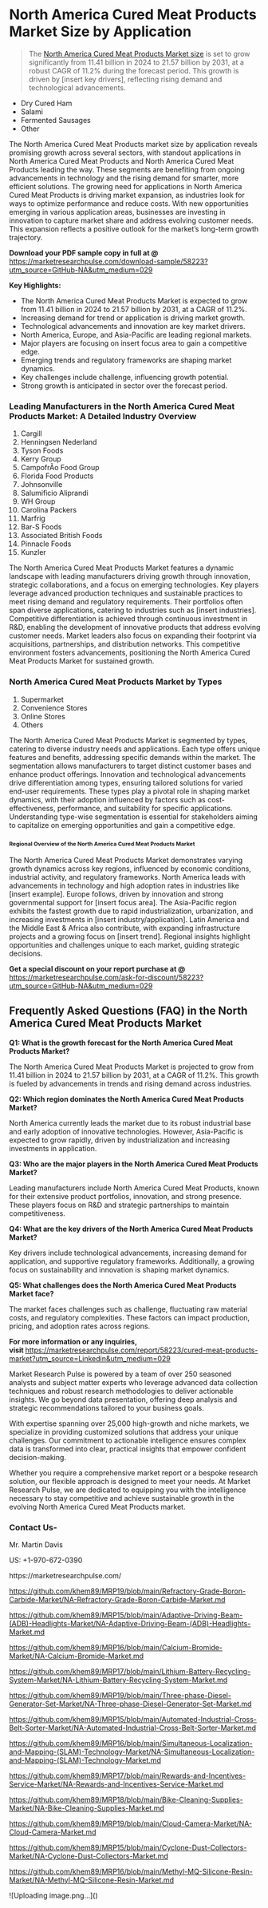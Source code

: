 <h1>North America Cured Meat Products Market&nbsp;Size by Application</h1><blockquote><p>The <a href="https://marketresearchpulse.com/download-sample/58223?utm_source=GitHub-NA&amp;utm_medium=029">North America Cured Meat Products Market size</a> is set to grow significantly from 11.41 billion in 2024 to 21.57 billion by 2031, at a robust CAGR of 11.2% during the forecast period. This growth is driven by [insert key drivers], reflecting rising demand and technological advancements.</p></blockquote><ul><li>Dry Cured Ham<li> Salami<li> Fermented Sausages<li> Other</li></ul><p>The North America Cured Meat Products market size by application reveals promising growth across several sectors, with standout applications in North America Cured Meat Products and North America Cured Meat Products leading the way. These segments are benefiting from ongoing advancements in technology and the rising demand for smarter, more efficient solutions. The growing need for applications in North America Cured Meat Products is driving market expansion, as industries look for ways to optimize performance and reduce costs. With new opportunities emerging in various application areas, businesses are investing in innovation to capture market share and address evolving customer needs. This expansion reflects a positive outlook for the market’s long-term growth trajectory.</p><p><strong>Download your PDF sample copy in full at @ </strong><a href="https://marketresearchpulse.com/download-sample/58223?utm_source=GitHub-NA&amp;utm_medium=029">https://marketresearchpulse.com/download-sample/58223?utm_source=GitHub-NA&amp;utm_medium=029</a></p><p><strong>Key Highlights: </strong></p><ul><li>The North America Cured Meat Products Market is expected to grow from 11.41 billion in 2024 to 21.57 billion by 2031, at a CAGR of 11.2%.</li><li>Increasing demand for trend or application is driving market growth.</li><li>Technological advancements and innovation are key market drivers.</li><li>North America, Europe, and Asia-Pacific are leading regional markets.</li><li>Major players are focusing on insert focus area to gain a competitive edge.</li><li>Emerging trends and regulatory frameworks are shaping market dynamics.</li><li>Key challenges include challenge, influencing growth potential.</li><li>Strong growth is anticipated in sector over the forecast period.</li></ul><h3>Leading Manufacturers in the North America Cured Meat Products Market: A Detailed Industry Overview</h3><ol><li>Cargill</li><li>Henningsen Nederland</li><li>Tyson Foods</li><li>Kerry Group</li><li>CampofrÃ­o Food Group</li><li>Florida Food Products</li><li>Johnsonville</li><li>Salumificio Aliprandi</li><li>WH Group</li><li>Carolina Packers</li><li>Marfrig</li><li>Bar-S Foods</li><li>Associated British Foods</li><li>Pinnacle Foods</li><li>Kunzler</li></ol><div class="flex max-w-full flex-col flex-grow"><div class="min-h-8 text-message flex w-full flex-col items-end gap-2 whitespace-normal break-words [.text-message+&amp;]:mt-5" dir="auto" data-message-author-role="assistant" data-message-id="fd8432e4-4910-450d-b182-61b7bfb0a01f" data-message-model-slug="gpt-4o"><div class="flex w-full flex-col gap-1 empty:hidden first:pt-[3px]"><div class="markdown prose w-full break-words dark:prose-invert light"><p>The North America Cured Meat Products Market features a dynamic landscape with leading manufacturers driving growth through innovation, strategic collaborations, and a focus on emerging technologies. Key players leverage advanced production techniques and sustainable practices to meet rising demand and regulatory requirements. Their portfolios often span diverse applications, catering to industries such as [insert industries]. Competitive differentiation is achieved through continuous investment in R&amp;D, enabling the development of innovative products that address evolving customer needs. Market leaders also focus on expanding their footprint via acquisitions, partnerships, and distribution networks. This competitive environment fosters advancements, positioning the North America Cured Meat Products Market for sustained growth.</p></div></div></div></div><h3>North America Cured Meat Products Market by Types</h3><ol><li>Supermarket<li> Convenience Stores<li> Online Stores<li> Others</li></ol><div class="flex max-w-full flex-col flex-grow"><div class="min-h-8 text-message flex w-full flex-col items-end gap-2 whitespace-normal break-words [.text-message+&amp;]:mt-5" dir="auto" data-message-author-role="assistant" data-message-id="084470be-0bb7-4664-bddf-5156b4f41249" data-message-model-slug="gpt-4o-mini"><div class="flex w-full flex-col gap-1 empty:hidden first:pt-[3px]"><div class="markdown prose w-full break-words dark:prose-invert light"><p>The North America Cured Meat Products Market is segmented by types, catering to diverse industry needs and applications. Each type offers unique features and benefits, addressing specific demands within the market. The segmentation allows manufacturers to target distinct customer bases and enhance product offerings. Innovation and technological advancements drive differentiation among types, ensuring tailored solutions for varied end-user requirements. These types play a pivotal role in shaping market dynamics, with their adoption influenced by factors such as cost-effectiveness, performance, and suitability for specific applications. Understanding type-wise segmentation is essential for stakeholders aiming to capitalize on emerging opportunities and gain a competitive edge.</p></div></div></div></div><h3><span style="font-size: 11px;">Regional Overview of the North America Cured Meat Products Market</span></h3><div class="flex max-w-full flex-col flex-grow"><div class="min-h-8 text-message flex w-full flex-col items-end gap-2 whitespace-normal break-words [.text-message+&amp;]:mt-5" dir="auto" data-message-author-role="assistant" data-message-id="e9038762-ce64-4e30-91c9-9bd413514231" data-message-model-slug="gpt-4o-mini"><div class="flex w-full flex-col gap-1 empty:hidden first:pt-[3px]"><div class="markdown prose w-full break-words dark:prose-invert light"><p>The North America Cured Meat Products Market demonstrates varying growth dynamics across key regions, influenced by economic conditions, industrial activity, and regulatory frameworks. North America leads with advancements in technology and high adoption rates in industries like [insert example]. Europe follows, driven by innovation and strong governmental support for [insert focus area]. The Asia-Pacific region exhibits the fastest growth due to rapid industrialization, urbanization, and increasing investments in [insert industry/application]. Latin America and the Middle East &amp; Africa also contribute, with expanding infrastructure projects and a growing focus on [insert trend]. Regional insights highlight opportunities and challenges unique to each market, guiding strategic decisions.</p></div></div></div></div><p><strong>Get a special discount on your report purchase at @ </strong><a href="https://marketresearchpulse.com/ask-for-discount/58223?utm_source=GitHub-NA&amp;utm_medium=029">https://marketresearchpulse.com/ask-for-discount/58223?utm_source=GitHub-NA&amp;utm_medium=029</a></p><h2>Frequently Asked Questions (FAQ) in the North America Cured Meat Products Market</h2><p><strong>Q1: What is the growth forecast for the North America Cured Meat Products Market?</strong></p><p>The North America Cured Meat Products Market is projected to grow from 11.41 billion in 2024 to 21.57 billion by 2031, at a CAGR of 11.2%. This growth is fueled by advancements in trends and rising demand across industries.</p><p><strong>Q2: Which region dominates the North America Cured Meat Products Market?</strong></p><p>North America currently leads the market due to its robust industrial base and early adoption of innovative technologies. However, Asia-Pacific is expected to grow rapidly, driven by industrialization and increasing investments in application.</p><p><strong>Q3: Who are the major players in the North America Cured Meat Products Market?</strong></p><p>Leading manufacturers include North America Cured Meat Products, known for their extensive product portfolios, innovation, and strong presence. These players focus on R&amp;D and strategic partnerships to maintain competitiveness.</p><p><strong>Q4: What are the key drivers of the North America Cured Meat Products Market?</strong></p><p>Key drivers include technological advancements, increasing demand for application, and supportive regulatory frameworks. Additionally, a growing focus on sustainability and innovation is shaping market dynamics.</p><p><strong>Q5: What challenges does the North America Cured Meat Products Market face?</strong></p><p>The market faces challenges such as challenge, fluctuating raw material costs, and regulatory complexities. These factors can impact production, pricing, and adoption rates across regions.</p><p><strong>For more information or any inquiries, visit&nbsp;</strong><a href="https://marketresearchpulse.com/report/58223/cured-meat-products-market?utm_source=Linkedin&utm_medium=029">https://marketresearchpulse.com/report/58223/cured-meat-products-market?utm_source=Linkedin&utm_medium=029</a></p><p>Market Research Pulse is powered by a team of over 250 seasoned analysts and subject matter experts who leverage advanced data collection techniques and robust research methodologies to deliver actionable insights. We go beyond data presentation, offering deep analysis and strategic recommendations tailored to your business goals.</p><p>With expertise spanning over 25,000 high-growth and niche markets, we specialize in providing customized solutions that address your unique challenges. Our commitment to actionable intelligence ensures complex data is transformed into clear, practical insights that empower confident decision-making.</p><p>Whether you require a comprehensive market report or a bespoke research solution, our flexible approach is designed to meet your needs. At Market Research Pulse, we are dedicated to equipping you with the intelligence necessary to stay competitive and achieve sustainable growth in the evolving North America Cured Meat Products market.</p><h3><strong>Contact Us-</strong></h3><p>Mr. Martin Davis</p><p>US: +1-970-672-0390</p><p>https://marketresearchpulse.com/</p><p><a href="https://github.com/khem89/MRP19/blob/main/Refractory-Grade-Boron-Carbide-Market/NA-Refractory-Grade-Boron-Carbide-Market.md">https://github.com/khem89/MRP19/blob/main/Refractory-Grade-Boron-Carbide-Market/NA-Refractory-Grade-Boron-Carbide-Market.md</a></p><p><a href="https://github.com/khem89/MRP15/blob/main/Adaptive-Driving-Beam-(ADB)-Headlights-Market/NA-Adaptive-Driving-Beam-(ADB)-Headlights-Market.md">https://github.com/khem89/MRP15/blob/main/Adaptive-Driving-Beam-(ADB)-Headlights-Market/NA-Adaptive-Driving-Beam-(ADB)-Headlights-Market.md</a></p><p><a href="https://github.com/khem89/MRP16/blob/main/Calcium-Bromide-Market/NA-Calcium-Bromide-Market.md">https://github.com/khem89/MRP16/blob/main/Calcium-Bromide-Market/NA-Calcium-Bromide-Market.md</a></p><p><a href="https://github.com/khem89/MRP17/blob/main/Lithium-Battery-Recycling-System-Market/NA-Lithium-Battery-Recycling-System-Market.md">https://github.com/khem89/MRP17/blob/main/Lithium-Battery-Recycling-System-Market/NA-Lithium-Battery-Recycling-System-Market.md</a></p><p><a href="https://github.com/khem89/MRP19/blob/main/Three-phase-Diesel-Generator-Set-Market/NA-Three-phase-Diesel-Generator-Set-Market.md">https://github.com/khem89/MRP19/blob/main/Three-phase-Diesel-Generator-Set-Market/NA-Three-phase-Diesel-Generator-Set-Market.md</a></p><p><a href="https://github.com/khem89/MRP15/blob/main/Automated-Industrial-Cross-Belt-Sorter-Market/NA-Automated-Industrial-Cross-Belt-Sorter-Market.md">https://github.com/khem89/MRP15/blob/main/Automated-Industrial-Cross-Belt-Sorter-Market/NA-Automated-Industrial-Cross-Belt-Sorter-Market.md</a></p><p><a href="https://github.com/khem89/MRP16/blob/main/Simultaneous-Localization-and-Mapping-(SLAM)-Technology-Market/NA-Simultaneous-Localization-and-Mapping-(SLAM)-Technology-Market.md">https://github.com/khem89/MRP16/blob/main/Simultaneous-Localization-and-Mapping-(SLAM)-Technology-Market/NA-Simultaneous-Localization-and-Mapping-(SLAM)-Technology-Market.md</a></p><p><a href="https://github.com/khem89/MRP17/blob/main/Rewards-and-Incentives-Service-Market/NA-Rewards-and-Incentives-Service-Market.md">https://github.com/khem89/MRP17/blob/main/Rewards-and-Incentives-Service-Market/NA-Rewards-and-Incentives-Service-Market.md</a></p><p><a href="https://github.com/khem89/MRP18/blob/main/Bike-Cleaning-Supplies-Market/NA-Bike-Cleaning-Supplies-Market.md">https://github.com/khem89/MRP18/blob/main/Bike-Cleaning-Supplies-Market/NA-Bike-Cleaning-Supplies-Market.md</a></p><p><a href="https://github.com/khem89/MRP19/blob/main/Cloud-Camera-Market/NA-Cloud-Camera-Market.md">https://github.com/khem89/MRP19/blob/main/Cloud-Camera-Market/NA-Cloud-Camera-Market.md</a></p><p><a href="https://github.com/khem89/MRP15/blob/main/Cyclone-Dust-Collectors-Market/NA-Cyclone-Dust-Collectors-Market.md">https://github.com/khem89/MRP15/blob/main/Cyclone-Dust-Collectors-Market/NA-Cyclone-Dust-Collectors-Market.md</a></p><p><a href="https://github.com/khem89/MRP16/blob/main/Methyl-MQ-Silicone-Resin-Market/NA-Methyl-MQ-Silicone-Resin-Market.md">https://github.com/khem89/MRP16/blob/main/Methyl-MQ-Silicone-Resin-Market/NA-Methyl-MQ-Silicone-Resin-Market.md</a></p>
![Uploading image.png…]()
